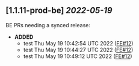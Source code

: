 ## [1.1.11-prod-be] _2022-05-19_

BE PRs needing a synced release:

- **ADDED**
  - test Thu May 19 10:42:54 UTC 2022 ([FE#12])
  - test Thu May 19 10:44:27 UTC 2022 ([FE#12])
  - test Thu May 19 10:49:12 UTC 2022 ([FE#12])

[FE#12]: https://github.com/cycloidio/youdeploy-frontend-web/pull/12
